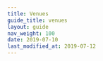 ```yaml
---
title: Venues
guide_title: venues
layout: guide
nav_weight: 100
date: 2019-07-10
last_modified_at: 2019-07-12
---
```

